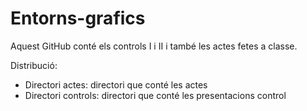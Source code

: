 # Entorns-grafics

Aquest GitHub conté els controls I i II i també les actes fetes a classe.

Distribució:
- Directori actes: directori que conté les actes
- Directori controls: directori que conté les presentacions control
